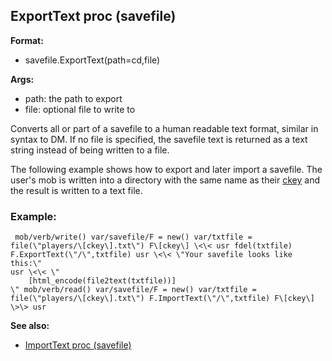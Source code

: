 ## ExportText proc (savefile)

<!-- -->
**Format:**
+   savefile.ExportText(path=cd,file)
<!-- -->
**Args:**
+   path: the path to export
+   file: optional file to write to


Converts all or part of a savefile to a human readable text
format, similar in syntax to DM. If no file is specified, the savefile
text is returned as a text string instead of being written to a file.


The following example shows how to export and later import a
savefile. The user\'s mob is written into a directory with the same name
as their [ckey](/ref/mob/var/ckey.md) and the result is written to a text
file.
### Example:

```
 mob/verb/write() var/savefile/F = new() var/txtfile =
file(\"players/\[ckey\].txt\") F\[ckey\] \<\< usr fdel(txtfile)
F.ExportText(\"/\",txtfile) usr \<\< \"Your savefile looks like this:\"
usr \<\< \"
    [html_encode(file2text(txtfile))]
\" mob/verb/read() var/savefile/F = new() var/txtfile =
file(\"players/\[ckey\].txt\") F.ImportText(\"/\",txtfile) F\[ckey\]
\>\> usr 
```


**See also:**
+   [ImportText proc (savefile)](/ref/savefile/proc/ImportText.md) 
